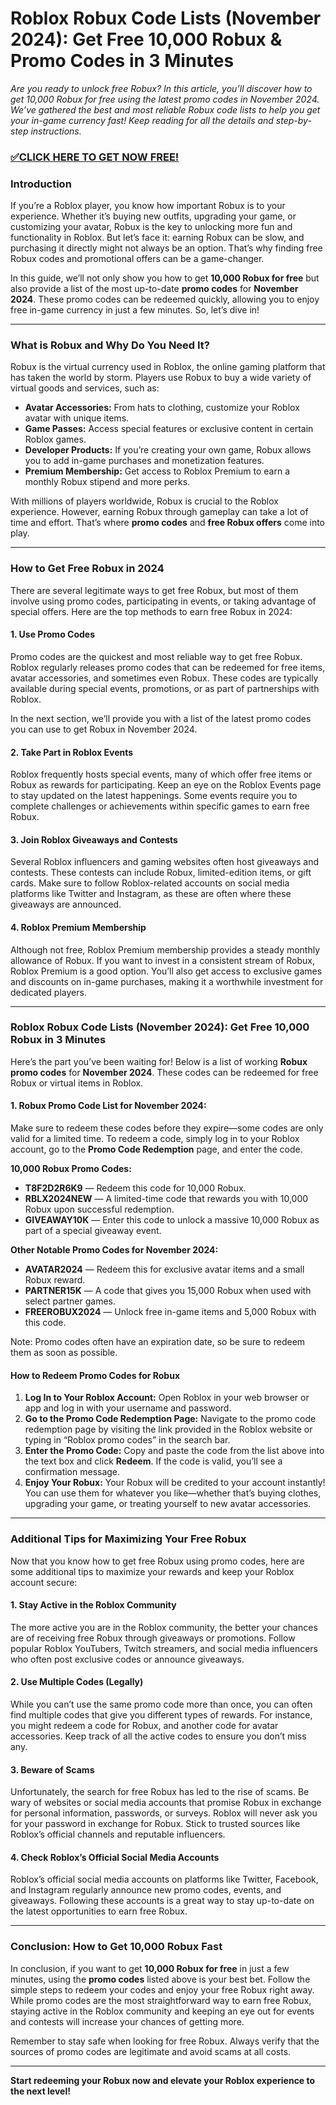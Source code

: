 # Roblox Robux Code Lists (November 2024): Get Free 10,000 Robux & Promo Codes in 3 Minutes

*Are you ready to unlock free Robux? In this article, you’ll discover how to get 10,000 Robux for free using the latest promo codes in November 2024. We’ve gathered the best and most reliable Robux code lists to help you get your in-game currency fast! Keep reading for all the details and step-by-step instructions.*

### [✅CLICK HERE TO GET NOW FREE!](https://www.fpo.go.th/main/fpo/media/FPO/allgifttodayfree.html)

### Introduction

If you’re a Roblox player, you know how important Robux is to your experience. Whether it’s buying new outfits, upgrading your game, or customizing your avatar, Robux is the key to unlocking more fun and functionality in Roblox. But let’s face it: earning Robux can be slow, and purchasing it directly might not always be an option. That’s why finding free Robux codes and promotional offers can be a game-changer.

In this guide, we’ll not only show you how to get **10,000 Robux for free** but also provide a list of the most up-to-date **promo codes** for **November 2024**. These promo codes can be redeemed quickly, allowing you to enjoy free in-game currency in just a few minutes. So, let’s dive in!

---

### What is Robux and Why Do You Need It?

Robux is the virtual currency used in Roblox, the online gaming platform that has taken the world by storm. Players use Robux to buy a wide variety of virtual goods and services, such as:

- **Avatar Accessories:** From hats to clothing, customize your Roblox avatar with unique items.
- **Game Passes:** Access special features or exclusive content in certain Roblox games.
- **Developer Products:** If you’re creating your own game, Robux allows you to add in-game purchases and monetization features.
- **Premium Membership:** Get access to Roblox Premium to earn a monthly Robux stipend and more perks.

With millions of players worldwide, Robux is crucial to the Roblox experience. However, earning Robux through gameplay can take a lot of time and effort. That’s where **promo codes** and **free Robux offers** come into play.

---

### How to Get Free Robux in 2024

There are several legitimate ways to get free Robux, but most of them involve using promo codes, participating in events, or taking advantage of special offers. Here are the top methods to earn free Robux in 2024:

#### 1. **Use Promo Codes**
Promo codes are the quickest and most reliable way to get free Robux. Roblox regularly releases promo codes that can be redeemed for free items, avatar accessories, and sometimes even Robux. These codes are typically available during special events, promotions, or as part of partnerships with Roblox.

In the next section, we’ll provide you with a list of the latest promo codes you can use to get Robux in November 2024.

#### 2. **Take Part in Roblox Events**
Roblox frequently hosts special events, many of which offer free items or Robux as rewards for participating. Keep an eye on the Roblox Events page to stay updated on the latest happenings. Some events require you to complete challenges or achievements within specific games to earn free Robux.

#### 3. **Join Roblox Giveaways and Contests**
Several Roblox influencers and gaming websites often host giveaways and contests. These contests can include Robux, limited-edition items, or gift cards. Make sure to follow Roblox-related accounts on social media platforms like Twitter and Instagram, as these are often where these giveaways are announced.

#### 4. **Roblox Premium Membership**
Although not free, Roblox Premium membership provides a steady monthly allowance of Robux. If you want to invest in a consistent stream of Robux, Roblox Premium is a good option. You’ll also get access to exclusive games and discounts on in-game purchases, making it a worthwhile investment for dedicated players.

---

### Roblox Robux Code Lists (November 2024): Get Free 10,000 Robux in 3 Minutes

Here’s the part you’ve been waiting for! Below is a list of working **Robux promo codes** for **November 2024**. These codes can be redeemed for free Robux or virtual items in Roblox.

#### **1. Robux Promo Code List for November 2024:**
Make sure to redeem these codes before they expire—some codes are only valid for a limited time. To redeem a code, simply log in to your Roblox account, go to the **Promo Code Redemption** page, and enter the code.

**10,000 Robux Promo Codes:**

- **T8F2D2R6K9** — Redeem this code for 10,000 Robux.
- **RBLX2024NEW** — A limited-time code that rewards you with 10,000 Robux upon successful redemption.
- **GIVEAWAY10K** — Enter this code to unlock a massive 10,000 Robux as part of a special giveaway event.

**Other Notable Promo Codes for November 2024:**

- **AVATAR2024** — Redeem this for exclusive avatar items and a small Robux reward.
- **PARTNER15K** — A code that gives you 15,000 Robux when used with select partner games.
- **FREEROBUX2024** — Unlock free in-game items and 5,000 Robux with this code.

Note: Promo codes often have an expiration date, so be sure to redeem them as soon as possible.

#### **How to Redeem Promo Codes for Robux**

1. **Log In to Your Roblox Account:** Open Roblox in your web browser or app and log in with your username and password.
2. **Go to the Promo Code Redemption Page:** Navigate to the promo code redemption page by visiting the link provided in the Roblox website or typing in “Roblox promo codes” in the search bar.
3. **Enter the Promo Code:** Copy and paste the code from the list above into the text box and click **Redeem**. If the code is valid, you’ll see a confirmation message.
4. **Enjoy Your Robux:** Your Robux will be credited to your account instantly! You can use them for whatever you like—whether that’s buying clothes, upgrading your game, or treating yourself to new avatar accessories.

---

### Additional Tips for Maximizing Your Free Robux

Now that you know how to get free Robux using promo codes, here are some additional tips to maximize your rewards and keep your Roblox account secure:

#### **1. Stay Active in the Roblox Community**
The more active you are in the Roblox community, the better your chances are of receiving free Robux through giveaways or promotions. Follow popular Roblox YouTubers, Twitch streamers, and social media influencers who often post exclusive codes or announce giveaways.

#### **2. Use Multiple Codes (Legally)**
While you can’t use the same promo code more than once, you can often find multiple codes that give you different types of rewards. For instance, you might redeem a code for Robux, and another code for avatar accessories. Keep track of all the active codes to ensure you don’t miss any.

#### **3. Beware of Scams**
Unfortunately, the search for free Robux has led to the rise of scams. Be wary of websites or social media accounts that promise Robux in exchange for personal information, passwords, or surveys. Roblox will never ask you for your password in exchange for Robux. Stick to trusted sources like Roblox’s official channels and reputable influencers.

#### **4. Check Roblox’s Official Social Media Accounts**
Roblox’s official social media accounts on platforms like Twitter, Facebook, and Instagram regularly announce new promo codes, events, and giveaways. Following these accounts is a great way to stay up-to-date on the latest opportunities to earn free Robux.

---

### Conclusion: How to Get 10,000 Robux Fast

In conclusion, if you want to get **10,000 Robux for free** in just a few minutes, using the **promo codes** listed above is your best bet. Follow the simple steps to redeem your codes and enjoy your free Robux right away. While promo codes are the most straightforward way to earn free Robux, staying active in the Roblox community and keeping an eye out for events and contests will increase your chances of getting more.

Remember to stay safe when looking for free Robux. Always verify that the sources of promo codes are legitimate and avoid scams at all costs.

---

**Start redeeming your Robux now and elevate your Roblox experience to the next level!**
